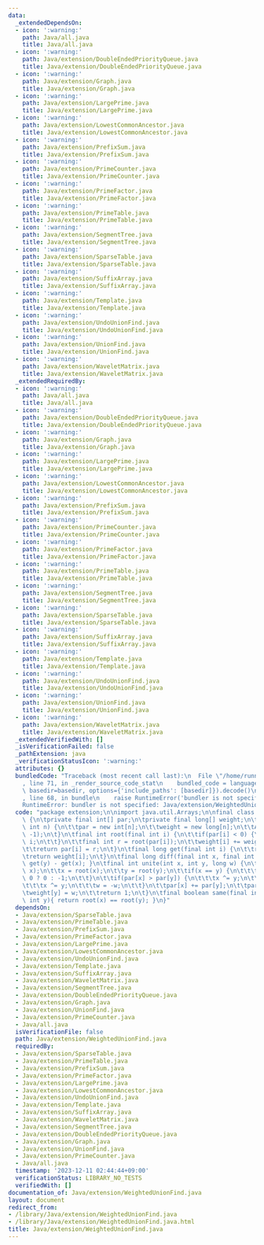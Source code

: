 ```yaml
---
data:
  _extendedDependsOn:
  - icon: ':warning:'
    path: Java/all.java
    title: Java/all.java
  - icon: ':warning:'
    path: Java/extension/DoubleEndedPriorityQueue.java
    title: Java/extension/DoubleEndedPriorityQueue.java
  - icon: ':warning:'
    path: Java/extension/Graph.java
    title: Java/extension/Graph.java
  - icon: ':warning:'
    path: Java/extension/LargePrime.java
    title: Java/extension/LargePrime.java
  - icon: ':warning:'
    path: Java/extension/LowestCommonAncestor.java
    title: Java/extension/LowestCommonAncestor.java
  - icon: ':warning:'
    path: Java/extension/PrefixSum.java
    title: Java/extension/PrefixSum.java
  - icon: ':warning:'
    path: Java/extension/PrimeCounter.java
    title: Java/extension/PrimeCounter.java
  - icon: ':warning:'
    path: Java/extension/PrimeFactor.java
    title: Java/extension/PrimeFactor.java
  - icon: ':warning:'
    path: Java/extension/PrimeTable.java
    title: Java/extension/PrimeTable.java
  - icon: ':warning:'
    path: Java/extension/SegmentTree.java
    title: Java/extension/SegmentTree.java
  - icon: ':warning:'
    path: Java/extension/SparseTable.java
    title: Java/extension/SparseTable.java
  - icon: ':warning:'
    path: Java/extension/SuffixArray.java
    title: Java/extension/SuffixArray.java
  - icon: ':warning:'
    path: Java/extension/Template.java
    title: Java/extension/Template.java
  - icon: ':warning:'
    path: Java/extension/UndoUnionFind.java
    title: Java/extension/UndoUnionFind.java
  - icon: ':warning:'
    path: Java/extension/UnionFind.java
    title: Java/extension/UnionFind.java
  - icon: ':warning:'
    path: Java/extension/WaveletMatrix.java
    title: Java/extension/WaveletMatrix.java
  _extendedRequiredBy:
  - icon: ':warning:'
    path: Java/all.java
    title: Java/all.java
  - icon: ':warning:'
    path: Java/extension/DoubleEndedPriorityQueue.java
    title: Java/extension/DoubleEndedPriorityQueue.java
  - icon: ':warning:'
    path: Java/extension/Graph.java
    title: Java/extension/Graph.java
  - icon: ':warning:'
    path: Java/extension/LargePrime.java
    title: Java/extension/LargePrime.java
  - icon: ':warning:'
    path: Java/extension/LowestCommonAncestor.java
    title: Java/extension/LowestCommonAncestor.java
  - icon: ':warning:'
    path: Java/extension/PrefixSum.java
    title: Java/extension/PrefixSum.java
  - icon: ':warning:'
    path: Java/extension/PrimeCounter.java
    title: Java/extension/PrimeCounter.java
  - icon: ':warning:'
    path: Java/extension/PrimeFactor.java
    title: Java/extension/PrimeFactor.java
  - icon: ':warning:'
    path: Java/extension/PrimeTable.java
    title: Java/extension/PrimeTable.java
  - icon: ':warning:'
    path: Java/extension/SegmentTree.java
    title: Java/extension/SegmentTree.java
  - icon: ':warning:'
    path: Java/extension/SparseTable.java
    title: Java/extension/SparseTable.java
  - icon: ':warning:'
    path: Java/extension/SuffixArray.java
    title: Java/extension/SuffixArray.java
  - icon: ':warning:'
    path: Java/extension/Template.java
    title: Java/extension/Template.java
  - icon: ':warning:'
    path: Java/extension/UndoUnionFind.java
    title: Java/extension/UndoUnionFind.java
  - icon: ':warning:'
    path: Java/extension/UnionFind.java
    title: Java/extension/UnionFind.java
  - icon: ':warning:'
    path: Java/extension/WaveletMatrix.java
    title: Java/extension/WaveletMatrix.java
  _extendedVerifiedWith: []
  _isVerificationFailed: false
  _pathExtension: java
  _verificationStatusIcon: ':warning:'
  attributes: {}
  bundledCode: "Traceback (most recent call last):\n  File \"/home/runner/.local/lib/python3.10/site-packages/onlinejudge_verify/documentation/build.py\"\
    , line 71, in _render_source_code_stat\n    bundled_code = language.bundle(stat.path,\
    \ basedir=basedir, options={'include_paths': [basedir]}).decode()\n  File \"/home/runner/.local/lib/python3.10/site-packages/onlinejudge_verify/languages/user_defined.py\"\
    , line 68, in bundle\n    raise RuntimeError('bundler is not specified: {}'.format(str(path)))\n\
    RuntimeError: bundler is not specified: Java/extension/WeightedUnionFind.java\n"
  code: "package extension;\n\nimport java.util.Arrays;\n\nfinal class WeightedUnionFind\
    \ {\n\tprivate final int[] par;\n\tprivate final long[] weight;\n\tWeightedUnionFind(final\
    \ int n) {\n\t\tpar = new int[n];\n\t\tweight = new long[n];\n\t\tArrays.fill(par,\
    \ -1);\n\t}\n\tfinal int root(final int i) {\n\t\tif(par[i] < 0) {\n\t\t\treturn\
    \ i;\n\t\t}\n\t\tfinal int r = root(par[i]);\n\t\tweight[i] += weight[par[i]];\n\
    \t\treturn par[i] = r;\n\t}\n\tfinal long get(final int i) {\n\t\troot(i);\n\t\
    \treturn weight[i];\n\t}\n\tfinal long diff(final int x, final int y){ return\
    \ get(y) - get(x); }\n\tfinal int unite(int x, int y, long w) {\n\t\tw += diff(y,\
    \ x);\n\t\tx = root(x);\n\t\ty = root(y);\n\t\tif(x == y) {\n\t\t\treturn w ==\
    \ 0 ? 0 : -1;\n\t\t}\n\t\tif(par[x] > par[y]) {\n\t\t\tx ^= y;\n\t\t\ty ^= x;\n\
    \t\t\tx ^= y;\n\t\t\tw = -w;\n\t\t}\n\t\tpar[x] += par[y];\n\t\tpar[y] = x;\n\t\
    \tweight[y] = w;\n\t\treturn 1;\n\t}\n\tfinal boolean same(final int x, final\
    \ int y){ return root(x) == root(y); }\n}"
  dependsOn:
  - Java/extension/SparseTable.java
  - Java/extension/PrimeTable.java
  - Java/extension/PrefixSum.java
  - Java/extension/PrimeFactor.java
  - Java/extension/LargePrime.java
  - Java/extension/LowestCommonAncestor.java
  - Java/extension/UndoUnionFind.java
  - Java/extension/Template.java
  - Java/extension/SuffixArray.java
  - Java/extension/WaveletMatrix.java
  - Java/extension/SegmentTree.java
  - Java/extension/DoubleEndedPriorityQueue.java
  - Java/extension/Graph.java
  - Java/extension/UnionFind.java
  - Java/extension/PrimeCounter.java
  - Java/all.java
  isVerificationFile: false
  path: Java/extension/WeightedUnionFind.java
  requiredBy:
  - Java/extension/SparseTable.java
  - Java/extension/PrimeTable.java
  - Java/extension/PrefixSum.java
  - Java/extension/PrimeFactor.java
  - Java/extension/LargePrime.java
  - Java/extension/LowestCommonAncestor.java
  - Java/extension/UndoUnionFind.java
  - Java/extension/Template.java
  - Java/extension/SuffixArray.java
  - Java/extension/WaveletMatrix.java
  - Java/extension/SegmentTree.java
  - Java/extension/DoubleEndedPriorityQueue.java
  - Java/extension/Graph.java
  - Java/extension/UnionFind.java
  - Java/extension/PrimeCounter.java
  - Java/all.java
  timestamp: '2023-12-11 02:44:44+09:00'
  verificationStatus: LIBRARY_NO_TESTS
  verifiedWith: []
documentation_of: Java/extension/WeightedUnionFind.java
layout: document
redirect_from:
- /library/Java/extension/WeightedUnionFind.java
- /library/Java/extension/WeightedUnionFind.java.html
title: Java/extension/WeightedUnionFind.java
---
```


